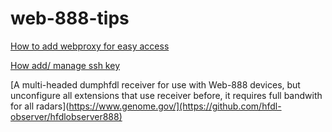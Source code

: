 # web-888-tips

[How to add webproxy for easy access](proxy/Readme.md)

[How add/ manage ssh key](ssh/Readme.md)

[A multi-headed dumphfdl receiver for use with Web-888 devices, but unconfigure all extensions that use receiver before, it requires full bandwith for all radars](https://www.genome.gov/](https://github.com/hfdl-observer/hfdlobserver888)

